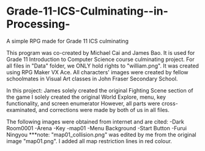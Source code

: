 # Grade-11-ICS-Culminating--in-Processing-
A simple RPG made for Grade 11 ICS culminating

This program was co-created by Michael Cai and James Bao.
It is used for Grade 11 Introduction to Computer Science course culminating project.
For all files in "Data" folder, we ONLY hold rights to "william.png". It was created using RPG Maker VX Ace.
All characters' images were created by fellow schoolmates in Visual Art classes in John Fraser Secondary School.


In this project:
James solely created the original Fighting Scene section of the game
I solely created the original World Explore, menu, key functionality, and screen enumerator
However, all parts were cross-examinated, and corrections were made by both of us in all files.



The following images were obtained from internet and are cited:
-Dark Room0001
-Arena
-Key
-map01
-Menu Background
-Start Button
-Furui Ningyou
***note: "map01_collision.png" was edited by me from the original image "map01.png". I added all map restriction lines in red colour.
